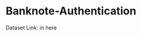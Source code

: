 # Banknote-Authentication
Dataset Link: in <a id='https://archive.ics.uci.edu/dataset/267/banknote+authentication'>here</a>

